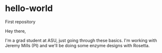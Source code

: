 # hello-world
First repository

Hey there,

I'm a grad student at ASU, just going through these basics.
I'm working with Jeremy Mills (PI) and we'll be doing some enzyme designs with Rosetta.
